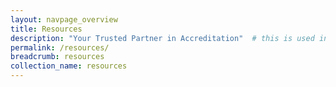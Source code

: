 ```yaml
---
layout: navpage_overview
title: Resources
description: "Your Trusted Partner in Accreditation"  # this is used in the webpage meta-header for search engine display results
permalink: /resources/
breadcrumb: resources
collection_name: resources
---
```

